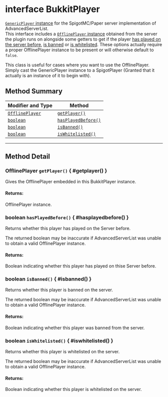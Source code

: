 # <span class="api-type__primitive">interface</span> BukkitPlayer

[`GenericPlayer` instance](../../api/objects/genericplayer.md) for the SpigotMC/Paper server implementation of AdvancedServerList.  
This interface includes a [`OfflinePlayer` instance](#getplayer()) obtained from the server the plugin runs on alongside some getters to get if the player [has played on the server before](#hasplayedbefore()), [is banned](#isbanned()) or [is whitelisted](#iswhitelisted()). These options actually require a proper OfflinePlayer instance to be present or will otherwise default to `false`.

This class is useful for cases where you want to use the OfflinePlayer. Simply cast the GenericPlayer instance to a SpigotPlayer (Granted that it actually is an instance of it to begin with).

## Method Summary

| Modifier and Type               | Method                                    |
|---------------------------------|-------------------------------------------|
| [`OfflinePlayer`](#getplayer()) | [`getPlayer()`](#getplayer())             |
| [`boolean`](#hasplayedbefore()) | [`hasPlayedBefore()`](#hasplayedbefore()) |
| [`boolean`](#isbanned())        | [`isBanned()`](#isbanned())               |
| [`boolean`](#iswhitelisted())   | [`isWhitelisted()`](#iswhitelisted())     |

----

## Method Detail

### <span class="api-type__class">OfflinePlayer</span> `getPlayer()` { #getplayer() }

Gives the OfflinePlayer embedded in this BukkitPlayer instance.

<h4>Returns:</h4>

OfflinePlayer instance.

### <span class="api-type__primitive">boolean</span> `hasPlayedBefore()` { #hasplayedbefore() }

Returns whether this player has played on the Server before.

The returned boolean may be inaccurate if AdvancedServerList was unable to obtain a valid OfflinePlayer instance.

<h4>Returns:</h4>

Boolean indicating whether this player has played on thise Server before.

### <span class="api-type__primitive">boolean</span> `isBanned()` { #isbanned() }

Returns whether this player is banned on the server.

The returned boolean may be inaccurate if AdvancedServerList was unable to obtain a valid OfflinePlayer instance.

<h4>Returns:</h4>

Boolean indicating whether this player was banned from the server.

### <span class="api-type__primitive">boolean</span> `isWhitelisted()` { #iswhitelisted() }

Returns whether this player is whitelisted on the server.

The returned boolean may be inaccurate if AdvancedServerList was unable to obtain a valid OfflinePlayer instance.

<h4>Returns:</h4>

Boolean indicating whether this player is whitelisted on the server.